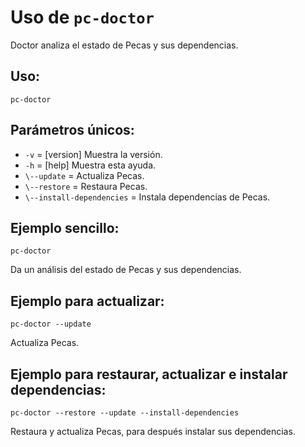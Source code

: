 # Uso de `pc-doctor`

Doctor analiza el estado de Pecas y sus dependencias.

## Uso:

```
pc-doctor
```
  
## Parámetros únicos:

* `-v` = [version] Muestra la versión.
* `-h` = [help] Muestra esta ayuda.
* `\--update` = Actualiza Pecas.
* `\--restore` = Restaura Pecas.
* `\--install-dependencies` = Instala dependencias de Pecas.

## Ejemplo sencillo:

```
pc-doctor
```

Da un análisis del estado de Pecas y sus dependencias.
 
## Ejemplo para actualizar:

```
pc-doctor --update
```

Actualiza Pecas.

## Ejemplo para restaurar, actualizar e instalar dependencias:

```
pc-doctor --restore --update --install-dependencies
```

Restaura y actualiza Pecas, para después instalar sus dependencias.
